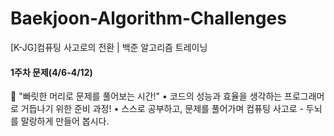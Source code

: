 # Baekjoon-Algorithm-Challenges
[K-JG]컴퓨팅 사고로의 전환 | 백준 알고리즘 트레이닝

#### 1주차 문제(4/6-4/12)
📢 "빠릿한 머리로 문제를 풀어보는 시간!"
• 코드의 성능과 효율을 생각하는 프로그래머로 거듭나기 위한 준비 과정!
• 스스로 공부하고, 문제를 풀어가며 컴퓨팅 사고로 - 두뇌를 말랑하게 만들어 봅시다.
